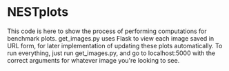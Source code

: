 # NESTplots
This code is here to show the process of performing computations for benchmark plots. 
get_images.py uses Flask to view each image saved in URL form, for later implementation of updating these plots automatically.
To run everything, just run get_images.py, and go to localhost:5000 with the correct arguments for whatever image you're looking to see.
